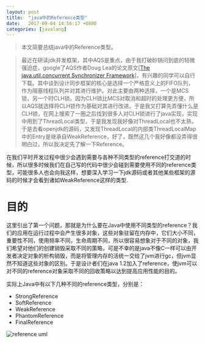 ```yaml
---
layout: post
title:  "java中的Reference类型"
date:   2017-09-04 14:56:17 +0800
categories: [javalang]
---
```


> 本文简要总结java中的Reference类型。

> 最近在研读jdk并发框架，其中AQS是重点，由于我打破砂锅问到底的轻微强迫症，google了AQS作者Doug Lea的论文原文[[The java.util.concurrent Synchronizer Framework](http://gee.cs.oswego.edu/dl/papers/aqs.pdf)]，有兴趣的同学可以自行下载。其中谈到设计同步框架的核心是选择一个严格意义上的FIFO队列，作为阻塞线程队列并对其进行维护。对此主要由两种选择，一个是MCS锁，另一个时CLH锁。因为CLH锁比MCS对取消和超时的处理更方便，所以AQS就选择将CLH锁作为基础对其进行改进。于是我又打算先弄懂什么是CLH锁，在网上搜索了一圈之后找到很多人对CLH锁进行了java实现，实现中用到了ThreadLocal类型，于是我发现我好像对ThreadLocal也不太熟，于是去看openjdk的源码，又发现ThreadLocal的内部类ThreadLocalMap中的Entry是继承自WeakReference，好了，既然这几个我好像都没弄得很明白过，所以我决定先了解一下Reference。

在我们平时开发过程中很少会遇到需要与各种不同类型的reference打交道的时候，所以很多时候我们在自己写的代码中很少会碰到需要使用不同的reference类型，可能很多人也会向我这样，想要深入学习一下jdk源码或者其他某些框架的源码的时候才会看到诸如WeakReference这样的类型.

# 目的

这里引出了第一个问题，那就是为什么要在Java中使用不同类型的reference？我们的应用在运行过程中会产生很多对象，这些对象驻留在内存中，它们大小不同，重要性不同，使用频率不同，生命周期不同，所以很容易想象对于不同的对象，我们希望对他们的创建销毁采取不同的策略，可是不幸的是java不像C一样可以由开发者决定对象的析构销毁，而是将管理内存的活统一交给了jvm进行gc，但jvm显然不知道这些对象的区别。于是设计者们在java 1.2加入了reference，使jvm可以对不同的reference对象采取不同的回收策略以达到提高应用性能的目的。


实际上Java中有以下几种不同的reference类型，分别是：

* StrongReference
* SoftReference
* WeakReference
* PhantomReference
* FinalReference

![reference uml](http://meneltarma-pictures.nos-eastchina1.126.net/javalang/reference/references-uml.png)
